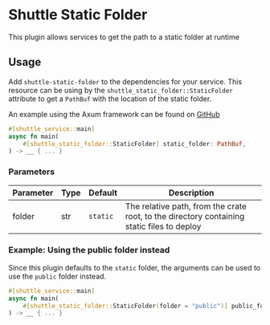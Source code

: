 # Shuttle Static Folder

This plugin allows services to get the path to a static folder at runtime

## Usage

Add `shuttle-static-folder` to the dependencies for your service. This resource can be using by the `shuttle_static_folder::StaticFolder` attribute to get a `PathBuf` with the location of the static folder.

An example using the Axum framework can be found on [GitHub](https://github.com/shuttle-hq/examples/tree/main/axum/websocket)

``` rust
#[shuttle_service::main]
async fn main(
    #[shuttle_static_folder::StaticFolder] static_folder: PathBuf,
) -> __ { ... }
```

### Parameters

| Parameter | Type | Default  | Description                                                        |
|-----------|------|----------|--------------------------------------------------------------------|
| folder    | str  | `static` | The relative path, from the crate root, to the directory containing static files to deploy |

### Example: Using the public folder instead

Since this plugin defaults to the `static` folder, the arguments can be used to use the `public` folder instead.

``` rust
#[shuttle_service::main]
async fn main(
    #[shuttle_static_folder::StaticFolder(folder = "public")] public_folder: PathBuf,
) -> __ { ... }
```

